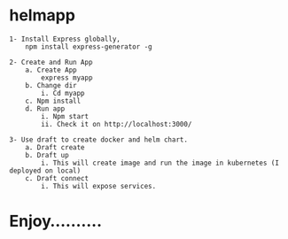 # helmapp

	1- Install Express globally,
		npm install express-generator -g
		
	2- Create and Run App
		a. Create App
			express myapp
		b. Change dir
			i. Cd myapp
		c. Npm install
		d. Run app
			i. Npm start
			ii. Check it on http://localhost:3000/
	
	3- Use draft to create docker and helm chart.
		a. Draft create
		b. Draft up
			i. This will create image and run the image in kubernetes (I deployed on local)
		c. Draft connect
			i. This will expose services.

Enjoy……….
========================================


